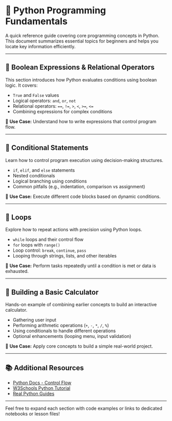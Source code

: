 # 🐍 Python Programming Fundamentals

A quick reference guide covering core programming concepts in Python. This document summarizes essential topics for beginners and helps you locate key information efficiently.

---

## 🔢 Boolean Expressions & Relational Operators

This section introduces how Python evaluates conditions using boolean logic. It covers:

- `True` and `False` values
- Logical operators: `and`, `or`, `not`
- Relational operators: `==`, `!=`, `>`, `<`, `>=`, `<=`
- Combining expressions for complex conditions

📌 **Use Case:** Understand how to write expressions that control program flow.

---

## 🔀 Conditional Statements

Learn how to control program execution using decision-making structures.

- `if`, `elif`, and `else` statements
- Nested conditionals
- Logical branching using conditions
- Common pitfalls (e.g., indentation, comparison vs assignment)

📌 **Use Case:** Execute different code blocks based on dynamic conditions.

---

## 🔁 Loops

Explore how to repeat actions with precision using Python loops.

- `while` loops and their control flow
- `for` loops with `range()`
- Loop control: `break`, `continue`, `pass`
- Looping through strings, lists, and other iterables

📌 **Use Case:** Perform tasks repeatedly until a condition is met or data is exhausted.

---

## 🧮 Building a Basic Calculator

Hands-on example of combining earlier concepts to build an interactive calculator.

- Gathering user input
- Performing arithmetic operations (`+`, `-`, `*`, `/`, `%`)
- Using conditionals to handle different operations
- Optional enhancements (looping menu, input validation)

📌 **Use Case:** Apply core concepts to build a simple real-world project.

---

## 📚 Additional Resources

- [Python Docs - Control Flow](https://docs.python.org/3/tutorial/controlflow.html)
- [W3Schools Python Tutorial](https://www.w3schools.com/python/)
- [Real Python Guides](https://realpython.com/)

---

Feel free to expand each section with code examples or links to dedicated notebooks or lesson files!

